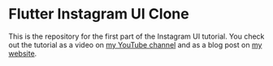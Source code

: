 # Flutter Instagram UI Clone
This is the repository for the first part of the Instagram UI tutorial. You check out the tutorial as a video on [my YouTube channel](https://www.youtube.com/channel/UCFKyQmNUw5FGcQr0lad5SHg) and as a blog post on [my website](https://www.mercihohmann.com).
